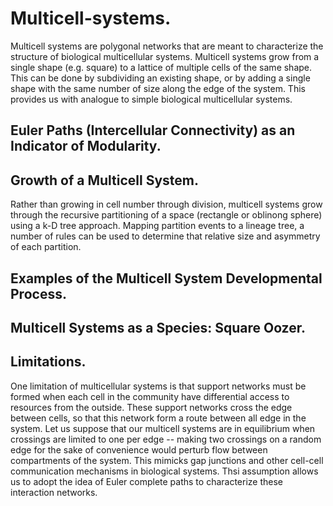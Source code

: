 # Multicell-systems.
Multicell systems are polygonal networks that are meant to characterize the structure of biological multicellular systems. Multicell systems grow from a single shape (e.g. square) to a lattice of multiple cells of the same shape. This can be done by subdividing an existing shape, or by adding a single shape with the same number of size along the edge of the system. This provides us with analogue to simple biological multicellular systems.

## Euler Paths (Intercellular Connectivity) as an Indicator of Modularity.    

## Growth of a Multicell System.
Rather than growing in cell number through division, multicell systems grow through the recursive partitioning of a space (rectangle or oblinong sphere) using a k-D tree approach. Mapping partition events to a lineage tree, a number of rules can be used to determine that relative size and asymmetry of each partition.  

## Examples of the Multicell System Developmental Process.  



## Multicell Systems as a Species: Square Oozer.   

## Limitations.    
One limitation of multicellular systems is that support networks must be formed when each cell in the community have differential access to resources from the outside. These support networks cross the edge between cells, so that this network form a route between all edge in the system. Let us suppose that our multicell systems are in equilibrium when crossings are limited to one per edge -- making two crossings on a random edge for the sake of convenience would perturb flow between compartments of the system. This mimicks gap junctions and other cell-cell communication mechanisms in biological systems. Thsi assumption allows us to adopt the idea of Euler complete paths to characterize these interaction networks.  
